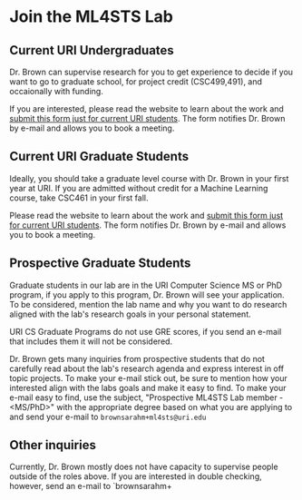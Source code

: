 # Join the ML4STS Lab



## Current URI Undergraduates

Dr. Brown can supervise research for you to get experience to decide if you want to go to graduate school, for project credit (CSC499,491), and occaionally with funding.  

If you are interested, please read the website to learn about the work and  [submit this form just for current URI students](https://forms.gle/u8JCvdRJaYLbc4To7). The form notifies Dr. Brown by e-mail and allows you to book a meeting.


## Current URI Graduate Students

Ideally, you should take a graduate level course with Dr. Brown in your first year at URI.  If you are admitted without credit for a Machine Learning course, take CSC461 in your first fall.

Please read the website to learn about the work and  [submit this form just for current URI students](https://forms.gle/u8JCvdRJaYLbc4To7). The form notifies Dr. Brown by e-mail and allows you to book a meeting.


## Prospective Graduate Students

Graduate students in our lab are in the URI Computer Science MS or PhD program, if you apply to this program, Dr. Brown will see your application. To be considered, mention the lab name and why you want to do research aligned with the lab's research goals in your personal statement.  

URI CS Graduate Programs do not use GRE scores, if you send an e-mail that includes them it will not be considered.  

Dr. Brown gets many inquiries from prospective students that do not carefully read about the lab's research agenda and express interest in off topic projects.  To make your e-mail stick out, be sure to mention how your interested align with the labs goals and make it easy to find.  To make your e-mail easy to find, use the subject, "Prospective ML4STS Lab member - <MS/PhD>" with the appropriate degree based on what you are applying to and send your e-mail to `brownsarahm+ml4sts@uri.edu`

## Other inquiries

Currently, Dr. Brown mostly does not have capacity to supervise people outside of the roles above.  If you are interested in double checking, however, send an e-mail to `brownsarahm+
